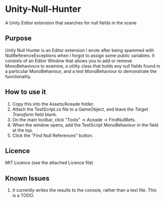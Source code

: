 # Unity-Null-Hunter
A Unity Editor extension that searches for null fields in the scene

## Purpose
Unity Null Hunter is an Editor extension I wrote after being spammed with NullReferenceExceptions when I forgot to assign some public variables. It consists of an Editor Window that allows you to add or remove MonoBehaviours to examine, a utility class that holds any null fields found in a particular MonoBehaviour, and a test MonoBehaviour to demonstrate the functionality.

## How to use it

1. Copy this into the Assets/Aceade folder.
2. Attach the TestScript.cs file to a GameObject, and leave the _Target Transform_ field blank.
3. On the main toolbar, click "Tools" -> Aceade -> FindNullRefs.
4. When the window opens, add the TestScript MonoBehaviour in the field at the top.
5. Click the "Find Null References" button.

## Licence
MIT Licence (see the attached Licence file)

## Known Issues

1. It currently writes the results to the console, rather than a text file. This is a TODO.
